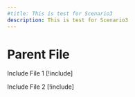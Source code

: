 ```yaml
---
#title: This is test for Scenario3
description: This is test for Scenario3
---
```


# Parent File

Include File 1
[!include[](./includes/includeFile1.md)]

Include File 2
[!include[](./includes/includeFile2.md)]

